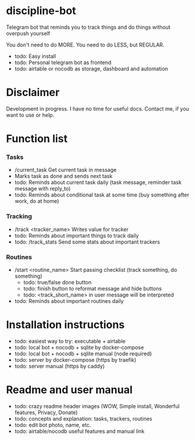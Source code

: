 # discipline-bot
Telegram bot that reminds you to track things and do things without overpush yourself

You don't need to do MORE. You need to do LESS, but REGULAR.

- todo: Easy install
- todo: Personal telegram bot as frontend
- todo: airtable or nocodb as storage, dashboard and automation

# Disclaimer
Development in progress. I have no time for useful docs. Contact me, if you want to use or help.

# Function list

### Tasks
- /current_task Get current task in message
- Marks task as done and sends next task
- todo: Reminds about current task daily (task message, reminder task message with reply_to)
- todo: Reminds about conditional task at some time (buy something after work, do at home)

### Tracking
- /track <tracker_name> <value> Writes value for tracker
- todo: Reminds about important things to track daily
- todo: /track_stats Send some stats about important trackers

### Routines
- /start <routine_name> Start passing checklist (track something, do something)
  - todo: true/false done button
  - todo: finish button to reformat message and hide buttons
  - todo: <track_short_name> <value> in user message will be interpreted
- todo: Reminds about important routines daily

# Installation instructions

- todo: easiest way to try: executable + airtable
- todo: local bot + nocodb + sqlite by docker-compose
- todo: local bot + nocodb + sqlite manual (node required)
- todo: server by docker-compose (https by traefik)
- todo: server manual (https by caddy)

# Readme and user manual

- todo: crazy readme header images (WOW, Simple install, Wonderful features, Privacy, Donate)
- todo: concepts and explanation: tasks, trackers, routines
- todo: edit bot photo, name, etc.
- todo: airtable/nocodb useful features and manual link